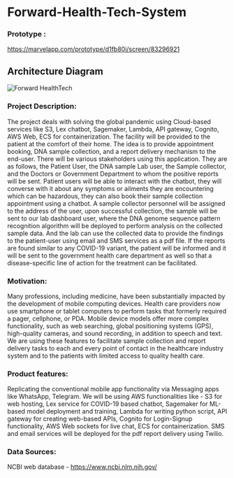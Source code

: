 # Forward-Health-Tech-System

### Prototype :
https://marvelapp.com/prototype/d1fb80i/screen/83296921

## Architecture Diagram
![Forward HealthTech](https://github.com/rajat10cube/cloud-frontend/blob/main/Cloud%20Project%20Architecture%20(2).png)

### Project Description: 
The project deals with solving the global pandemic using Cloud-based services like S3, Lex chatbot, Sagemaker, Lambda, API gateway, Cognito, AWS Web, ECS for containerization. The facility will be provided to the patient at the comfort of their home. The idea is to provide appointment booking, DNA sample collection, and a report delivery mechanism to the end-user. There will be various stakeholders using this application. They are as follows, the Patient User, the DNA sample Lab user, the Sample collector, and the Doctors or Government Department to whom the positive reports will be sent.
Patient users will be able to interact with the chatbot, they will converse with it about any symptoms or ailments they are encountering which can be hazardous, they can also book their sample collection appointment using a chatbot. A sample collector personnel will be assigned to the address of the user, upon successful collection, the sample will be sent to our lab dashboard user, where the DNA genome sequence pattern recognition algorithm will be deployed to perform analysis on the collected sample data. And the lab can use the collected data to provide the findings to the patient-user using email and SMS services as a pdf file. If the reports are found similar to any COVID-19 variant, the patient will be informed and it will be sent to the government health care department as well so that a disease-specific line of action for the treatment can be facilitated.


### Motivation: 
Many professions, including medicine, have been substantially impacted by the development of mobile computing devices. Health care providers now use smartphone or tablet computers to perform tasks that formerly required a pager, cellphone, or PDA. Mobile device models offer more complex functionality, such as web searching, global positioning systems (GPS), high-quality cameras, and sound recording, in addition to speech and text.
We are using these features to facilitate sample collection and report delivery tasks to each and every point of contact in the healthcare industry system and to the patients with limited access to quality health care.


### Product features:
Replicating the conventional mobile app functionality via Messaging apps like WhatsApp, Telegram.
We will be using AWS functionalities like - S3 for web hosting, Lex service for COVID-19 based chatbot, Sagemaker for ML-based model deployment and training, Lambda for writing python script, API gateway for creating web-based APIs, Cognito for Login-Signup functionality, AWS Web sockets for live chat, ECS for containerization.
SMS and email services will be deployed for the pdf report delivery using Twilio.

### Data Sources: 
NCBI web database - https://www.ncbi.nlm.nih.gov/ 

